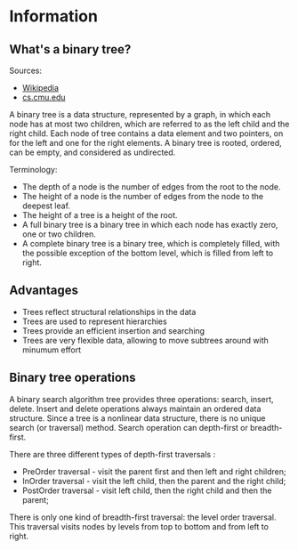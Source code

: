 # Information

## What's a binary tree?

Sources:
- [Wikipedia](https://en.wikipedia.org/wiki/Binary_tree)
- [cs.cmu.edu](https://www.cs.cmu.edu/~adamchik/15-121/lectures/Trees/trees.html)

A binary tree is a data structure, represented by a graph, in which each node has at most two children, which are referred to as the left child and the right child. Each node of tree contains a data element and two pointers, on for the left and one for the right elements. A binary tree is rooted, ordered, can be empty, and considered as undirected.

Terminology:

* The depth of a node is the number of edges from the root to the node.
* The height of a node is the number of edges from the node to the deepest leaf.
* The height of a tree is a height of the root.
* A full binary tree is a binary tree in which each node has exactly zero, one or two children.
* A complete binary tree is a binary tree, which is completely filled, with the possible
  exception of the bottom level, which is filled from left to right.

## Advantages

* Trees reflect structural relationships in the data
* Trees are used to represent hierarchies
* Trees provide an efficient insertion and searching
* Trees are very flexible data, allowing to move subtrees around with minumum effort

## Binary tree operations

A binary search algorithm tree provides three operations: search, insert, delete. Insert and delete operations always maintain an ordered data structure. Since a tree is a nonlinear data structure, there is no unique search (or traversal) method. Search operation can depth-first or breadth-first.

There are three different types of depth-first traversals :

* PreOrder traversal - visit the parent first and then left and right children;
* InOrder traversal - visit the left child, then the parent and the right child;
* PostOrder traversal - visit left child, then the right child and then the parent;

There is only one kind of breadth-first traversal: the level order traversal. This traversal visits nodes by levels from top to bottom and from left to right.

